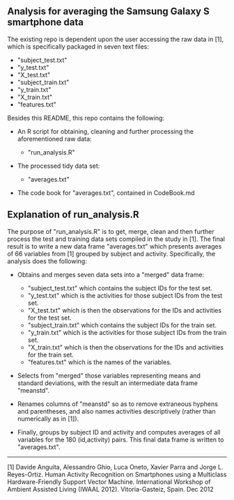 ## Analysis for averaging the Samsung Galaxy S smartphone data

The existing repo is dependent upon the user accessing the raw data in [1], which is specifically packaged in seven text files:
  * "subject_test.txt" 
  * "y_test.txt"
  * "X_test.txt"
  * "subject_train.txt"
  * "y_train.txt"
  * "X_train.txt"
  * "features.txt"

Besides this README, this repo contains the following:
                
- An R script for obtaining, cleaning and further processing the aforementioned raw data: 
  * "run_analysis.R"
                
- The processed tidy data set:
  * "averages.txt"
                
- The code book for "averages.txt", contained in CodeBook.md

## Explanation of run_analysis.R

The purpose of "run_analysis.R" is to get, merge, clean and then further process the test and training data sets compiled in the study in [1].  The final result is to write a new data frame "averages.txt" which presents averages of 66 variables from [1] grouped by subject and activity. Specifically, the analysis does the following:

- Obtains and merges seven data sets into a "merged" data frame:
  * "subject_test.txt" which contains the subject IDs for the test set.
  * "y_test.txt" which is the activities for those subject IDs from the test set.
  * "X_test.txt" which is then the observations for the IDs and activities for the test set.
  * "subject_train.txt" which contains the subject IDs for the train set.
  * "y_train.txt" which is the activities for those subject IDs from the train set.
  * "X_train.txt" which is then the observations for the IDs and activities for the train set.
  * "features.txt" which is the names of the variables.
        
- Selects from "merged" those variables representing means and standard deviations, with the result an intermediate data frame "meanstd".

- Renames columns of "meanstd" so as to remove extraneous hyphens and parentheses, and also names activities descriptively (rather than numerically as in [1]).

- Finally, groups by subject ID and activity and computes averages of all variables for the 180 (id,activity) pairs.  This final data frame is written to "averages.txt".

-----------------------------------------

[1] Davide Anguita, Alessandro Ghio, Luca Oneto, Xavier Parra and Jorge L. Reyes-Ortiz. Human Activity Recognition on Smartphones using a Multiclass Hardware-Friendly Support Vector Machine. International Workshop of Ambient Assisted Living (IWAAL 2012). Vitoria-Gasteiz, Spain. Dec 2012